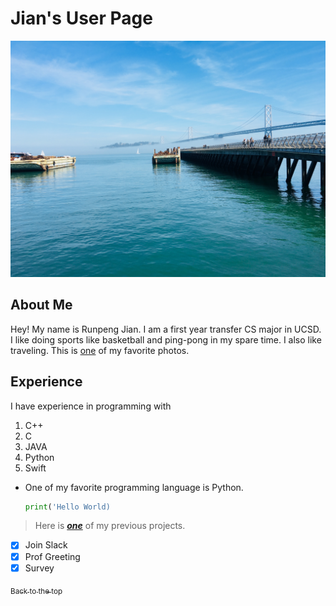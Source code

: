 # Jian's User Page
![Fisherman's Whalf](pictures/fisherman-whalf.JPG)
## About Me
Hey! My name is Runpeng Jian. I am a first year transfer CS major in UCSD. I like doing sports like basketball and ping-pong in my spare time. I also like traveling. This is [one](pictures/beach.JPG) of my favorite photos.

## Experience 
I have experience in programming with 
1. C++
2. C
3. JAVA
4. Python
5. Swift

- One of my favorite programming language is Python. 
    ```python
    print('Hello World)
    ```
>Here is [***one***](https://github.com/johncmanuel/Xplora) of my previous projects.

- [x] Join Slack
- [x] Prof Greeting
- [x] Survey

[<sub>Back to the top </sub>](https://github.com/RunpengJ/ucsd-cse110/blob/main/index.md#about-me)